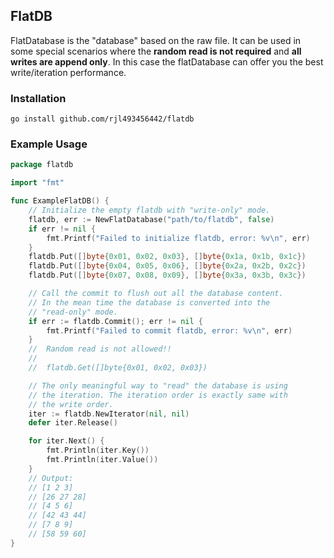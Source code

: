 ## FlatDB

FlatDatabase is the "database" based on the raw file. It can be used in some special scenarios where the **random read is not required** and **all writes are append only**. In this case the flatDatabase can offer you the best write/iteration performance.

### Installation

```shell script
go install github.com/rjl493456442/flatdb
```

### Example Usage

```go
package flatdb

import "fmt"

func ExampleFlatDB() {
	// Initialize the empty flatdb with "write-only" mode.
	flatdb, err := NewFlatDatabase("path/to/flatdb", false)
	if err != nil {
		fmt.Printf("Failed to initialize flatdb, error: %v\n", err)
	}
	flatdb.Put([]byte{0x01, 0x02, 0x03}, []byte{0x1a, 0x1b, 0x1c})
	flatdb.Put([]byte{0x04, 0x05, 0x06}, []byte{0x2a, 0x2b, 0x2c})
	flatdb.Put([]byte{0x07, 0x08, 0x09}, []byte{0x3a, 0x3b, 0x3c})

	// Call the commit to flush out all the database content.
	// In the mean time the database is converted into the
	// "read-only" mode.
	if err := flatdb.Commit(); err != nil {
		fmt.Printf("Failed to commit flatdb, error: %v\n", err)
	}
	//  Random read is not allowed!!
	//
	//	flatdb.Get([]byte{0x01, 0x02, 0x03})

	// The only meaningful way to "read" the database is using
	// the iteration. The iteration order is exactly same with
	// the write order.
	iter := flatdb.NewIterator(nil, nil)
	defer iter.Release()

	for iter.Next() {
		fmt.Println(iter.Key())
		fmt.Println(iter.Value())
	}
	// Output:
	// [1 2 3]
	// [26 27 28]
	// [4 5 6]
	// [42 43 44]
	// [7 8 9]
	// [58 59 60]
}
```